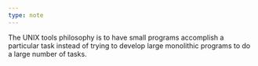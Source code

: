 ```yaml
---
type: note
---
```

The UNIX tools philosophy is to have small programs accomplish a particular task instead of trying to develop large monolithic programs to do a large number of tasks. 